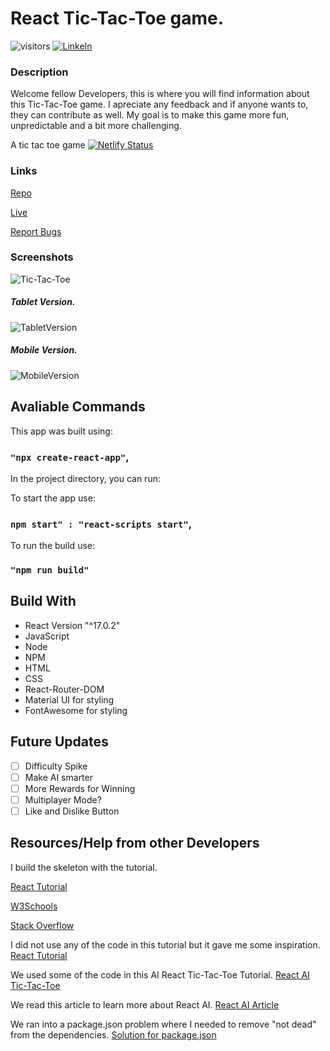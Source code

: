 # React Tic-Tac-Toe game.
![visitors](https://visitor-badge.glitch.me/badge?page_id=Bortiz1993.id)
[![LinkeIn](https://img.shields.io/badge/LinkedIn-brijido--zuniga--849981211%2F-blue)](https://www.linkedin.com/in/brijido-zuniga-849981211/)

### Description
Welcome fellow Developers, this is where you will find information about this Tic-Tac-Toe game. I apreciate any feedback and if anyone wants to, they can contribute as well. My goal is to make this game more fun, unpredictable and a bit more challenging.

A tic tac toe game
[![Netlify Status](https://api.netlify.com/api/v1/badges/974dbc81-0352-4a1e-9884-7835fcf83157/deploy-status)](https://app.netlify.com/sites/strong-nasturtium-0246a0/deploys)

### Links
[Repo](https://github.com/Bortiz1993/TestGame1)

[Live](https://ai-tic-tac-toe-game.netlify.app/)

[Report Bugs](https://github.com/Bortiz1993/TestGame1/issues)


### Screenshots
![Tic-Tac-Toe](https://user-images.githubusercontent.com/77209112/173255231-adb3263a-60ba-490a-8fbd-4972ce48d9e5.png)

##### Tablet Version.
![TabletVersion](https://user-images.githubusercontent.com/77209112/174504117-f7f59ce6-4114-4f98-a86f-7c23dbffcdf7.png)

##### Mobile Version.
![MobileVersion](https://user-images.githubusercontent.com/77209112/173254852-7db795e0-560f-4bf3-aca6-32d421e01c6c.png)

## Avaliable Commands

This app was built using:

### `"npx create-react-app"`,

In the project directory, you can run:

To start the app use:

### `npm start" : "react-scripts start"`,

To run the build use:

### `"npm run build"`

## Build With

- React Version "^17.0.2"
- JavaScript
- Node
- NPM
- HTML
- CSS
- React-Router-DOM
- Material UI for styling
- FontAwesome for styling

## Future Updates

- [ ] Difficulty Spike
- [ ] Make AI smarter
- [ ] More Rewards for Winning
- [ ] Multiplayer Mode?
- [ ] Like and Dislike Button

## Resources/Help from other Developers
I build the skeleton with the tutorial.

[React Tutorial](https://reactjs.org/tutorial/tutorial.html)

[W3Schools](https://www.w3schools.com/react/default.asp)

[Stack Overflow]()

I did not use any of the code in this tutorial but it gave me some inspiration.
[React Tutorial](https://www.linkedin.com/pulse/how-build-simple-tic-tac-toe-game-react-alex-devero/)

We used some of the code in this AI React Tic-Tac-Toe Tutorial.
[React AI Tic-Tac-Toe](https://betterprogramming.pub/how-i-created-my-first-ai-program-using-react-js-95fe54d994d6)

We read this article to learn more about React AI.
[React AI Article](https://www.javatpoint.com/mini-max-algorithm-in-ai)

We ran into a package.json problem where I needed to remove "not dead" from the dependencies.
[Solution for package.json](https://stackoverflow.com/questions/52939103/browserslisterror-unknown-browser-query-dead-in-react-express-app)






